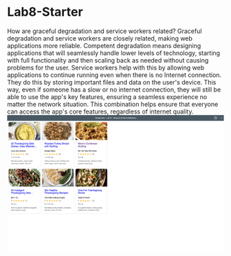 # Lab8-Starter

How are graceful degradation and service workers related?
Graceful degradation and service workers are closely related, making web applications more reliable. Competent degradation means designing applications that will seamlessly handle lower levels of technology, starting with full functionality and then scaling back as needed without causing problems for the user. Service workers help with this by allowing web applications to continue running even when there is no Internet connection. They do this by storing important files and data on the user's device. This way, even if someone has a slow or no internet connection, they will still be able to use the app's key features, ensuring a seamless experience no matter the network situation. This combination helps ensure that everyone can access the app's core features, regardless of internet quality.
![PWA Screenshot](pwa.png "pwa.png")
